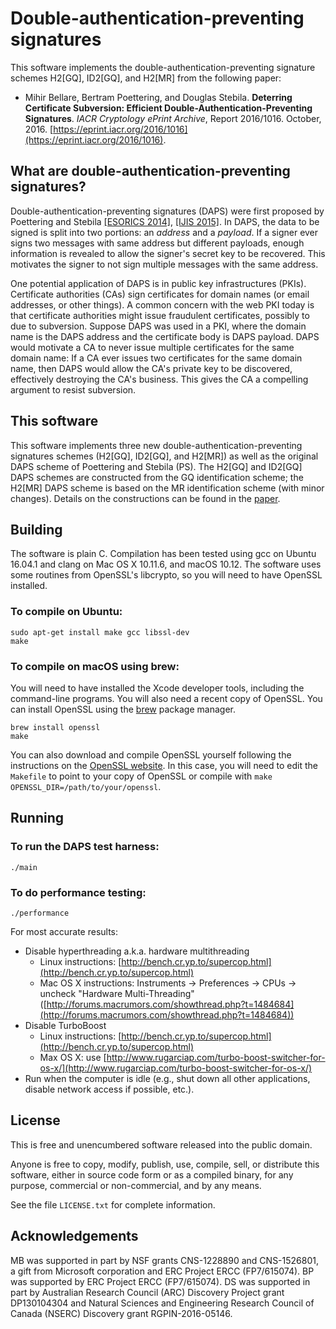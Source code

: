Double-authentication-preventing signatures
===========================================

This software implements the double-authentication-preventing signature schemes H2[GQ], ID2[GQ], and H2[MR] from the following paper:

- Mihir Bellare, Bertram Poettering, and Douglas Stebila. **Deterring Certificate Subversion: Efficient Double-Authentication-Preventing Signatures**. *IACR Cryptology ePrint Archive*, Report 2016/1016. October, 2016.  [https://eprint.iacr.org/2016/1016](https://eprint.iacr.org/2016/1016).

What are double-authentication-preventing signatures?
-----------------------------------------------------

Double-authentication-preventing signatures (DAPS) were first proposed by Poettering and Stebila [[ESORICS 2014]](https://www.douglas.stebila.ca/research/papers/ESORICS-PoeSte14/), [[IJIS 2015]](https://www.douglas.stebila.ca/research/papers/IJIS-PoeSte15/).    In DAPS, the data to be signed is split into two portions: an *address* and a *payload*.  If a signer ever signs two messages with same address but different payloads, enough information is revealed to allow the signer's secret key to be recovered.  This motivates the signer to not sign multiple messages with the same address.

One potential application of DAPS is in public key infrastructures (PKIs).  Certificate authorities (CAs) sign certificates for domain names (or email addresses, or other things).  A common concern with the web PKI today is that certificate authorities might issue fraudulent certificates, possibly to due to subversion.  Suppose DAPS was used in a PKI, where the domain name is the DAPS address and the certificate body is DAPS payload.  DAPS would motivate a CA to never issue multiple certificates for the same domain name: If a CA ever issues two certificates for the same domain name, then DAPS would allow the CA's private key to be discovered, effectively destroying the CA's business.  This gives the CA a compelling argument to resist subversion.

This software
-------------

This software implements three new double-authentication-preventing signatures schemes (H2[GQ], ID2[GQ], and H2[MR]) as well as the original DAPS scheme of Poettering and Stebila (PS).  The H2[GQ] and ID2[GQ] DAPS schemes are constructed from the GQ identification scheme; the H2[MR] DAPS scheme is based on the MR identification scheme (with minor changes).  Details on the constructions can be found in the [paper](https://github.com/dstebila/daps/blob/master/paper.pdf).

Building
--------

The software is plain C.  Compilation has been tested using gcc on Ubuntu 16.04.1 and clang on Mac OS X 10.11.6, and macOS 10.12.  The software uses some routines from OpenSSL's libcrypto, so you will need to have OpenSSL installed.

### To compile on Ubuntu:

	sudo apt-get install make gcc libssl-dev
	make

### To compile on macOS using brew:

You will need to have installed the Xcode developer tools, including the command-line programs.  You will also need a recent copy of OpenSSL.  You can install OpenSSL using the [brew](http://brew.sh) package manager.

	brew install openssl
	make
	
You can also download and compile OpenSSL yourself following the instructions on the [OpenSSL website](https://www.openssl.org/).  In this case, you will need to edit the `Makefile` to point to your copy of OpenSSL or compile with `make OPENSSL_DIR=/path/to/your/openssl`.

Running
-------

### To run the DAPS test harness:

	./main

### To do performance testing:

	./performance

For most accurate results:

- Disable hyperthreading a.k.a. hardware multithreading
	- Linux instructions: [http://bench.cr.yp.to/supercop.html](http://bench.cr.yp.to/supercop.html)
	- Mac OS X instructions: Instruments → Preferences → CPUs → uncheck "Hardware Multi-Threading" ([http://forums.macrumors.com/showthread.php?t=1484684](http://forums.macrumors.com/showthread.php?t=1484684))
- Disable TurboBoost
	- Linux instructions: [http://bench.cr.yp.to/supercop.html](http://bench.cr.yp.to/supercop.html)
	- Max OS X: use [http://www.rugarciap.com/turbo-boost-switcher-for-os-x/](http://www.rugarciap.com/turbo-boost-switcher-for-os-x/)
- Run when the computer is idle (e.g., shut down all other applications, disable network access if possible, etc.).

License
-------

This is free and unencumbered software released into the public domain.

Anyone is free to copy, modify, publish, use, compile, sell, or distribute this software, either in source code form or as a compiled binary, for any purpose, commercial or non-commercial, and by any means.

See the file `LICENSE.txt` for complete information.

Acknowledgements
----------------

MB was supported in part by NSF grants CNS-1228890 and CNS-1526801, a gift from Microsoft corporation and ERC Project ERCC (FP7/615074). BP was supported by ERC Project ERCC (FP7/615074).  DS was supported in part by Australian Research Council (ARC) Discovery Project grant DP130104304 and Natural Sciences and Engineering Research Council of Canada (NSERC) Discovery grant RGPIN-2016-05146.
